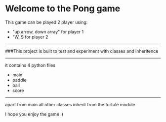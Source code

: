 # Welcome to the Pong game
<p> This game can be played 2 player using: </p>
<ul>
<li>"up arrow, down array" for player 1</li>
<li>"W, S for player 2</li>
</ul>
<hr>
###This project is built to test and experiment with classes and inheritence
<hr>
<p> it contains 4 python files</p>
<ul>
<li>main</li>
<li>paddle</li>
<li>ball</li>
<li>score</li>
</ul>
<hr>
<p> apart from main all other classes inherit from the turtule module </p>
<p> I hope you enjoy the game :)</p>